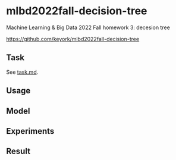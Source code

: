 # mlbd2022fall-decision-tree

Machine Learning & Big Data 2022 Fall homework 3: decesion tree

https://github.com/keyork/mlbd2022fall-decision-tree

## Task

See [task.md](./task.md).

## Usage

## Model

## Experiments

## Result
